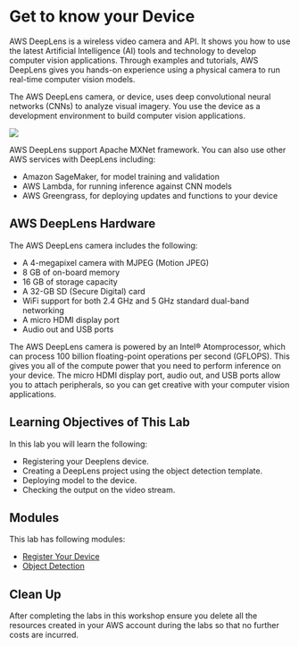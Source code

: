 # Get to know your Device

AWS DeepLens is a wireless video camera and API. It shows you how to use the latest Artificial Intelligence (AI) tools and technology to develop computer vision applications. Through examples and tutorials, AWS DeepLens gives you hands-on experience using a physical camera to run real-time computer vision models.

The AWS DeepLens camera, or device, uses deep convolutional neural networks (CNNs) to analyze visual imagery. You use the device as a development environment to build computer vision applications.

![](assets/dlgeneral.png)

AWS DeepLens support Apache MXNet framework. You can also use other AWS services with DeepLens including:
- Amazon SageMaker, for model training and validation
- AWS Lambda, for running inference against CNN models
- AWS Greengrass, for deploying updates and functions to your device

## AWS DeepLens Hardware
The AWS DeepLens camera includes the following:

- A 4-megapixel camera with MJPEG (Motion JPEG)
- 8 GB of on-board memory
- 16 GB of storage capacity
- A 32-GB SD (Secure Digital) card
- WiFi support for both 2.4 GHz and 5 GHz standard dual-band networking
- A micro HDMI display port
- Audio out and USB ports

The AWS DeepLens camera is powered by an Intel® Atomprocessor, which can process 100 billion floating-point operations per second (GFLOPS). This gives you all of the compute power that you need to perform inference on your device. The micro HDMI display port, audio out, and USB ports allow you to attach peripherals, so you can get creative with your computer vision applications.

## Learning Objectives of This Lab

In this lab you will learn the following:

- Registering your Deeplens device.
- Creating a DeepLens project using the object detection template.
- Deploying model to the device.
- Checking the output on the video stream.

## Modules

This lab has following modules:

- [Register Your Device](1-RegisterYourDevice)
- [Object Detection](2-ObjectDetection)

## Clean Up
After completing the labs in this workshop ensure you delete all the resources created in your AWS account during the labs so that no further costs are incurred.
